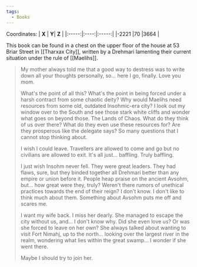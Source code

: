 ```yaml
---
tags:
  - Books
---
```


Coordinates:
| **X** | **Y**| **Z** |
|:-----:|:----:|:-----:|
|-2221  |70   |3664  |

This book can be found in a chest on the upper floor of the house at 53 Briar Street in [[Tharxax City]], written by a Drehmari lamenting their current situation under the rule of [[Maelihs]].

> My mother always told me that a good way to destress was to write down all your thoughts personally, so... here I go, finally. Love you mom.
>
> What's the point of all this? What's the point in being forced under a harsh contract from some chaotic deity? Why would Maelihs need resources from some old, outdated Insohmic-era city? I look out my window over to the South and see those stark white cliffs and wonder what goes on beyond those. The Lands of Chaos. What do they think of us over there? What do they even use these resources for? Are they prosperous like the delegate says? So many questions that I cannot stop thinking about.
>
> I wish I could leave. Travellers are allowed to come and go but no civilians are allowed to exit. It's all just... baffling. Truly baffling.
>
> I just wish Insohm never fell. They were great leaders. They had flaws, sure, but they binded together all Drehmari better than any empire or union before it. People heap praise on the ancient Avsohm, but... how great were they, truly? Weren't there rumors of unethical practices towards the end of their reign? I don't know. I don't like to think much about them. Something about Avsohm puts me off and scares me.
>
> I want my wife back. I miss her dearly. She managed to escape the city without us, and... I don't know why. Did she even love us? Or was she forced to leave on her own? She always talked about wanting to visit Fort Nimahj, up to the north... looking over the largest river in the realm, wondering what lies within the great swamp... I wonder if she went there.
>
> Maybe I should try to join her.




